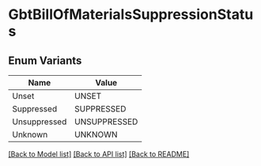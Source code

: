 # GbtBillOfMaterialsSuppressionStatus

## Enum Variants

| Name | Value |
|---- | -----|
| Unset | UNSET |
| Suppressed | SUPPRESSED |
| Unsuppressed | UNSUPPRESSED |
| Unknown | UNKNOWN |


[[Back to Model list]](../README.md#documentation-for-models) [[Back to API list]](../README.md#documentation-for-api-endpoints) [[Back to README]](../README.md)


